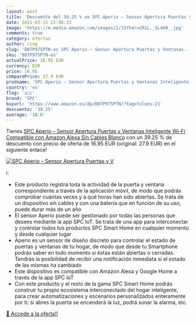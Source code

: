 ```yaml
---
layout: post
title: 'Descuento del 39.25 % en SPC Aperio – Sensor Apertura Puertas y V'
date: 2021-03-15 22:08:13
image: 'https://m.media-amazon.com/images/I/31Yh4ruCRiL._SL400_.jpg'
comments: true
category: ofertas
author: ring
slug: 'B07P975PTN-es SPC Aperio – Sensor Apertura Puertas y Ventanas...'
sku: 'B07P975PTN-es'
actualPrice: 16.95 EUR
currency: EUR
price: 16.95
comparePrice: 27.9 EUR
prodname: 'SPC Aperio – Sensor Apertura Puertas y Ventanas Inteligente Wi-Fi Compatible con Amazon Alexa  Sin Cables Blanco'
country: 'es'
flag: '🇪🇸'
brand: 'SPC'
buyurl: 'https://www.amazon.es/dp/B07P975PTN/?tag=tolees-21'
descuento: '39.25'
average: '18.8'
---
```


Tienes [SPC Aperio – Sensor Apertura Puertas y Ventanas Inteligente Wi-Fi Compatible con Amazon Alexa  Sin Cables Blanco](https://www.amazon.es/dp/B07P975PTN/?tag=tolees-21) con un 39.25 % de descuento con precio de oferta de 16.95 EUR (original: 27.9 EUR) en el siguiente enlace!

[![SPC Aperio – Sensor Apertura Puertas y V](https://m.media-amazon.com/images/I/31Yh4ruCRiL._SL400_.jpg)](https://www.amazon.es/dp/B07P975PTN/?tag=tolees-21)

ℹ️:

- Este producto registra toda la actividad de la puerta y ventana correspondiente a través de la aplicación móvil, de modo que podrás comprobar cuántas veces y a qué horas han sido abiertas. Se trata de un dispositivo sin cables y con una batería que en función de su uso, puede durar más de un año
- El sensor Aperio puede ser gestionado por todas las personas que desees mediante la app SPC IoT. Se trata de una app para interconectar y controlar todos tus productos SPC Smart Home en cualquier momento y desde cualquier lugar
- Aperio es un sensor de diseño discreto para controlar el estado de puertas y ventanas de tu hogar, de modo que desde tu Smartphone podrás saber en todo momento si éstas están abiertas o cerradas. Tendrás la posibilidad de recibir una notificación inmediata si el estado de las mismas ha cambiado
- Este dispositivo es compatible con Amazon Alexa y Google Home a través de la app SPC IoT
- Con este producto y el resto de la gama SPC Smart Home podrás construir tu propio ecosistema interconectado del hogar inteligente, para crear automatizaciones y escenarios personalizados enteramente por ti: si abres la puerta se encenderá la luz, podrá sonar la alarma, etc.

[🛒 Accede a la oferta!!](https://www.amazon.es/dp/B07P975PTN/?tag=tolees-21)
